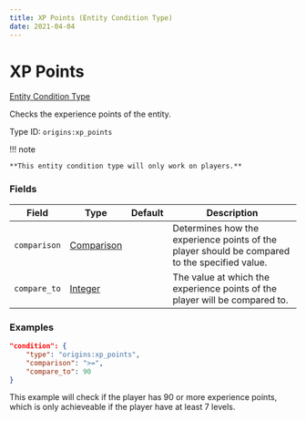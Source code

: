 ```yaml
---
title: XP Points (Entity Condition Type)
date: 2021-04-04
---
```


# XP Points

[Entity Condition Type](../entity_condition_types.md)

Checks the experience points of the entity.

Type ID: `origins:xp_points`

!!! note

    **This entity condition type will only work on players.**


### Fields

Field  | Type | Default | Description
-------|------|---------|-------------
`comparison` | [Comparison](../data_types/comparison.md) | | Determines how the experience points of the player should be compared to the specified value.
`compare_to` | [Integer](../data_types/integer.md) | | The value at which the experience points of the player will be compared to.


### Examples

```json
"condition": {
    "type": "origins:xp_points",
    "comparison": ">=",
    "compare_to": 90
}
```

This example will check if the player has 90 or more experience points, which is only achieveable if the player have at least 7 levels.

